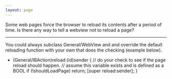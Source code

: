 ```yaml
---
layout: page
---
```


Some web pages force the browser to reload its contents after a period of time. Is there any way to tell a webview not to reload a page?

----
You could always subclass General/WebView and and override the default reloading function with your own that does the checking (example below).
    
- (General/IBAction)reload:(id)sender {
    // do your check to see if the page reload should happen.
    // assume this variable exists and is defined as a BOOL
    if (!shouldLoadPage) return;
    [super reload:sender];
}
